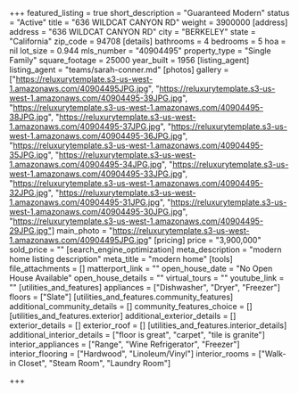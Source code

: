 +++
featured_listing = true
short_description = "Guaranteed Modern"
status = "Active"
title = "636 WILDCAT CANYON RD"
weight = 3900000
[address]
address = "636 WILDCAT CANYON RD"
city = "BERKELEY"
state = "California"
zip_code = 94708
[details]
bathrooms = 4
bedrooms = 5
hoa = nil
lot_size = 0.944
mls_number = "40904495"
property_type = "Single Family"
square_footage = 25000
year_built = 1956
[listing_agent]
listing_agent = "teams/sarah-conner.md"
[photos]
gallery = ["https://reluxurytemplate.s3-us-west-1.amazonaws.com/40904495JPG.jpg", "https://reluxurytemplate.s3-us-west-1.amazonaws.com/40904495-39JPG.jpg", "https://reluxurytemplate.s3-us-west-1.amazonaws.com/40904495-38JPG.jpg", "https://reluxurytemplate.s3-us-west-1.amazonaws.com/40904495-37JPG.jpg", "https://reluxurytemplate.s3-us-west-1.amazonaws.com/40904495-36JPG.jpg", "https://reluxurytemplate.s3-us-west-1.amazonaws.com/40904495-35JPG.jpg", "https://reluxurytemplate.s3-us-west-1.amazonaws.com/40904495-34JPG.jpg", "https://reluxurytemplate.s3-us-west-1.amazonaws.com/40904495-33JPG.jpg", "https://reluxurytemplate.s3-us-west-1.amazonaws.com/40904495-32JPG.jpg", "https://reluxurytemplate.s3-us-west-1.amazonaws.com/40904495-31JPG.jpg", "https://reluxurytemplate.s3-us-west-1.amazonaws.com/40904495-30JPG.jpg", "https://reluxurytemplate.s3-us-west-1.amazonaws.com/40904495-29JPG.jpg"]
main_photo = "https://reluxurytemplate.s3-us-west-1.amazonaws.com/40904495JPG.jpg"
[pricing]
price = "3,900,000"
sold_price = ""
[search_engine_optimization]
meta_description = "modern home listing description"
meta_title = "modern home"
[tools]
file_attachments = []
matterport_link = ""
open_house_date = "No Open House Available"
open_house_details = ""
virtual_tours = ""
youtube_link = ""
[utilities_and_features]
appliances = ["Dishwasher", "Dryer", "Freezer"]
floors = ["Slate"]
[utilities_and_features.community_features]
additional_community_details = []
community_features_choice = []
[utilities_and_features.exterior]
additional_exterior_details = []
exterior_details = []
exterior_roof = []
[utilities_and_features.interior_details]
additional_interior_details = ["floor is great", "carpet", "tile is granite"]
interior_appliances = ["Range", "Wine Refrigerator", "Freezer"]
interior_flooring = ["Hardwood", "Linoleum/Vinyl"]
interior_rooms = ["Walk-in Closet", "Steam Room", "Laundry Room"]

+++
